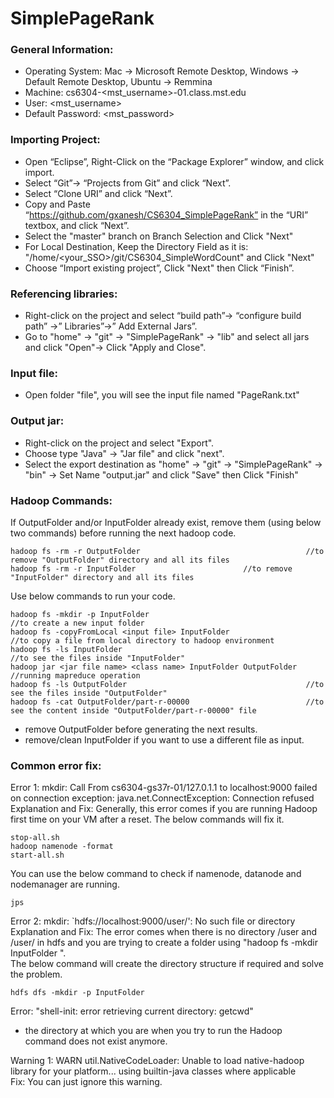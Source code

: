 # SimplePageRank

### General Information:

* Operating System:         Mac -> Microsoft Remote Desktop, Windows -> Default Remote Desktop, Ubuntu -> Remmina
* Machine:                  cs6304-<mst_username>-01.class.mst.edu
* User:                     <mst_username>
* Default Password:         <mst_password>

### Importing Project:
* Open “Eclipse”, Right-Click on the “Package Explorer” window, and click import.
* Select “Git”-> “Projects from Git” and click “Next”.
* Select “Clone URI” and click “Next”.
* Copy and Paste “https://github.com/gxanesh/CS6304_SimplePageRank” in the “URI” textbox, and click “Next”.
* Select the "master" branch on Branch Selection and Click "Next"
* For Local Destination, Keep the Directory Field as it is: "/home/<your_SSO>/git/CS6304_SimpleWordCount" and Click "Next"
* Choose “Import existing project”, Click "Next" then Click “Finish”.


### Referencing libraries:
* Right-click on the project and select “build path”-> “configure build path” ->” Libraries”->” Add External Jars”.
* Go to "home" -> "git" -> "SimplePageRank" -> "lib" and select all jars and click "Open"-> Click "Apply and Close".
  
### Input file:
* Open folder "file", you will see the input file named "PageRank.txt"


### Output jar:
* Right-click on the project and select "Export".
* Choose type "Java" -> "Jar file" and click "next".
* Select the export destination as "home" -> "git" -> "SimplePageRank" -> "bin" -> Set Name "output.jar" and click "Save" then Click "Finish"
  
### Hadoop Commands:
If OutputFolder and/or InputFolder already exist, remove them (using below two commands) before running the next hadoop code.
```
hadoop fs -rm -r OutputFolder                                     //to remove "OutputFolder" directory and all its files
hadoop fs -rm -r InputFolder					    //to remove "InputFolder" directory and all its files
```
Use below commands to run your code.  
```
hadoop fs -mkdir -p InputFolder                                      //to create a new input folder
hadoop fs -copyFromLocal <input file> InputFolder                  //to copy a file from local directory to hadoop environment
hadoop fs -ls InputFolder                                          //to see the files inside "InputFolder"
hadoop jar <jar file name> <class name> InputFolder OutputFolder   //running mapreduce operation
hadoop fs -ls OutputFolder                                        //to see the files inside "OutputFolder"
hadoop fs -cat OutputFolder/part-r-00000                          //to see the content inside "OutputFolder/part-r-00000" file
```

- remove OutputFolder before generating the next results.
- remove/clean InputFolder if you want to use a different file as input.
  
### Common error fix:
Error 1: mkdir: Call From cs6304-gs37r-01/127.0.1.1 to localhost:9000 failed on connection exception: java.net.ConnectException: Connection refused  
Explanation and Fix: Generally, this error comes if you are running Hadoop first time on your VM after a reset. The below commands will fix it.
```
stop-all.sh
hadoop namenode -format
start-all.sh
```
You can use the below command to check if namenode, datanode and nodemanager are running.
```
jps

```

Error 2: mkdir: `hdfs://localhost:9000/user/<username>': No such file or directory  
Explanation and Fix: The error comes when there is no directory /user and /user/<username> in hdfs and you are trying to create a folder using "hadoop fs -mkdir InputFolder ".   
The below command will create the directory structure if required and solve the problem.
```
hdfs dfs -mkdir -p InputFolder
```
Error: "shell-init: error retrieving current directory: getcwd"  
- the directory at which you are when you try to run the Hadoop command does not exist anymore.  

Warning 1: WARN util.NativeCodeLoader: Unable to load native-hadoop library for your platform... using builtin-java classes where applicable  
Fix: You can just ignore this warning.
